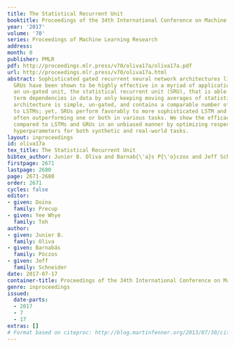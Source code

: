 ```yaml
---
title: The Statistical Recurrent Unit
booktitle: Proceedings of the 34th International Conference on Machine Learning
year: '2017'
volume: '70'
series: Proceedings of Machine Learning Research
address: 
month: 0
publisher: PMLR
pdf: http://proceedings.mlr.press/v70/oliva17a/oliva17a.pdf
url: http://proceedings.mlr.press/v70/oliva17a.html
abstract: Sophisticated gated recurrent neural network architectures like LSTMs and
  GRUs have been shown to be highly effective in a myriad of applications. We develop
  an un-gated unit, the statistical recurrent unit (SRU), that is able to learn long
  term dependencies in data by only keeping moving averages of statistics. The SRU’s
  architecture is simple, un-gated, and contains a comparable number of parameters
  to LSTMs; yet, SRUs perform favorably to more sophisticated LSTM and GRU alternatives,
  often outperforming one or both in various tasks. We show the efficacy of SRUs as
  compared to LSTMs and GRUs in an unbiased manner by optimizing respective architectures’
  hyperparameters for both synthetic and real-world tasks.
layout: inproceedings
id: oliva17a
tex_title: The Statistical Recurrent Unit
bibtex_author: Junier B. Oliva and Barnab{\'a}s P{\'o}czos and Jeff Schneider
firstpage: 2671
lastpage: 2680
page: 2671-2680
order: 2671
cycles: false
editor:
- given: Doina
  family: Precup
- given: Yee Whye
  family: Teh
author:
- given: Junier B.
  family: Oliva
- given: Barnabás
  family: Póczos
- given: Jeff
  family: Schneider
date: 2017-07-17
container-title: Proceedings of the 34th International Conference on Machine Learning
genre: inproceedings
issued:
  date-parts:
  - 2017
  - 7
  - 17
extras: []
# Format based on citeproc: http://blog.martinfenner.org/2013/07/30/citeproc-yaml-for-bibliographies/
---
```

